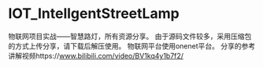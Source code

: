 # IOT_IntellgentStreetLamp
物联网项目实战——智慧路灯，所有资源分享。
由于源码文件较多，采用压缩包的方式上传分享，请下载后解压使用。
物联网平台使用onenet平台。
分享的参考讲解视频https://www.bilibili.com/video/BV1kq4y1b7f2/
